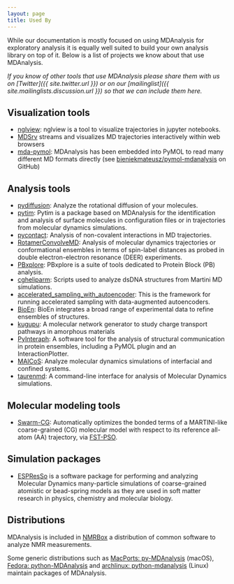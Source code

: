 ```yaml
---
layout: page
title: Used By
---
```


While our documentation is mostly focused on using MDAnalysis for
exploratory analysis it is equally well suited to build your own
analysis library on top of it. Below is a list of projects we know
about that use MDAnalysis.


*If you know of other tools that use MDAnalysis please share
them with us on [Twitter]({{ site.twitter.url }}) or on our
[mailinglist]({{ site.mailinglists.discussion.url }}) so that we
can include them here.*


## Visualization tools

-  [nglview](https://github.com/arose/nglview): nglview is a tool to visualize
   trajectories in jupyter notebooks.
-  [MDSrv](https://github.com/nglviewer/mdsrv) streams and visualizes MD trajectories interactively within web browsers
-  [mda-pymol](https://nms.kcl.ac.uk/lorenz.lab/wp/?p=1768):
   MDAnalysis has been embedded into PyMOL to read many different MD formats
   directly (see
   [bieniekmateusz/pymol-mdanalysis](https://github.com/bieniekmateusz/pymol-mdanalysis)
   on GitHub)

## Analysis tools

-  [pydiffusion](https://github.com/bio-phys/pydiffusion): Analyze the
   rotational diffusion of your molecules.
-  [pytim](https://marcello-sega.github.io/pytim/): Pytim is a package based on
   MDAnalysis for the identification and analysis of surface molecules in
   configuration files or in trajectories from molecular dynamics simulations.
-  [pycontact](https://github.com/maxscheurer/pycontact): Analysis of
   non-covalent interactions in MD trajectories.
-  [RotamerConvolveMD](https://github.com/MDAnalysis/RotamerConvolveMD):
   Analysis of molecular dynamics trajectories or conformational ensembles in
   terms of spin-label distances as probed in double electron-electron resonance
   (DEER) experiments.
-  [PBxplore](https://github.com/pierrepo/PBxplore): PBxplore is a suite of
   tools dedicated to Protein Block (PB) analysis.
-  [cgheliparm](https://github.com/ifaust83/cgheliparm): Scripts used to analyze
   dsDNA structures from Martini MD simulations.
-  [accelerated_sampling_with_autoencoder](https://github.com/weiHelloWorld/accelerated_sampling_with_autoencoder):
   This is the framework for running accelerated sampling with data-augmented
   autoencoders.
-  [BioEn](https://github.com/bio-phys/BioEn): BioEn integrates a broad range of experimental data to refine ensembles of structures.
-  [kugupu](https://github.com/kugupu/kugupu): A molecular network generator to study charge transport pathways in amorphous materials
-  [PyInteraph](https://github.com/ELELAB/pyinteraph): A software tool
   for the analysis of structural communication in protein ensembles,
   including a PyMOL plugin and an InteractionPlotter.
-  [MAICoS](https://gitlab.com/netzlab/maicos): Analyze molecular dynamics simulations of 
   interfacial and confined systems.
-  [taurenmd](https://taurenmd.readthedocs.io/en/latest/): A command-line interface for analysis of Molecular Dynamics simulations.

## Molecular modeling tools

-  [Swarm-CG](https://github.com/GMPavanLab/Swarm-CG): Automatically optimizes the bonded terms of a MARTINI-like coarse-grained (CG) molecular model with respect to its reference all-atom (AA) trajectory, via [FST-PSO](https://github.com/aresio/fst-pso).

## Simulation packages
-  [ESPResSo](http://espressomd.org/) is a software package for
   performing and analyzing Molecular Dynamics many-particle
   simulations of coarse-grained atomistic or bead-spring models as
   they are used in soft matter research in physics, chemistry and
   molecular biology.

## Distributions

MDAnalysis is included in [NMRBox](https://nmrbox.org/) a distribution of
common software to analyze NMR measurements. 

Some generic distributions such as [MacPorts:
py-MDAnalysis](https://ports.macports.org/port/py-MDAnalysis/summary)
(macOS), [Fedora:
python-MDAnalysis](https://src.fedoraproject.org/rpms/python-MDAnalysis/)
and [archlinux:
python-mdanalysis](https://aur.archlinux.org/packages/python-mdanalysis/)
(Linux) maintain packages of MDAnalysis.


